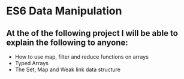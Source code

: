 # ES6 Data Manipulation
## At the of the following project I will be able to explain the following to anyone:
- How to use map, filter and reduce functions on arrays
- Typed Arrays
- The Set, Map and Weak link data structure
